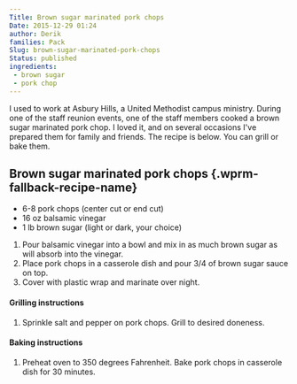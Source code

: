 ```yaml
---
Title: Brown sugar marinated pork chops
Date: 2015-12-29 01:24
author: Derik
families: Pack
Slug: brown-sugar-marinated-pork-chops
Status: published
ingredients:
 - brown sugar
 - pork chop
---
```


I used to work at Asbury Hills, a United Methodist campus ministry. During one of the staff reunion events, one of the staff members cooked a brown sugar marinated pork chop. I loved it, and on several occasions I've prepared them for family and friends. The recipe is below. You can grill or bake them. <!--WPRM Recipe 212-->

<div class="wprm-fallback-recipe">

Brown sugar marinated pork chops {.wprm-fallback-recipe-name}
--------------------------------

<div class="wprm-fallback-recipe-ingredients">

-   6-8 pork chops (center cut or end cut)
-   16 oz balsamic vinegar
-   1 lb brown sugar (light or dark, your choice)

</div>

<div class="wprm-fallback-recipe-instructions">

1.  Pour balsamic vinegar into a bowl and mix in as much brown sugar as will absorb into the vinegar.
2.  Place pork chops in a casserole dish and pour 3/4 of brown sugar sauce on top.
3.  Cover with plastic wrap and marinate over night.

#### Grilling instructions

1.  Sprinkle salt and pepper on pork chops. Grill to desired doneness.

#### Baking instructions

1.  Preheat oven to 350 degrees Fahrenheit. Bake pork chops in casserole dish for 30 minutes.

</div>

<div class="wprm-fallback-recipe-notes">

</div>

</div>

<!--End WPRM Recipe-->
